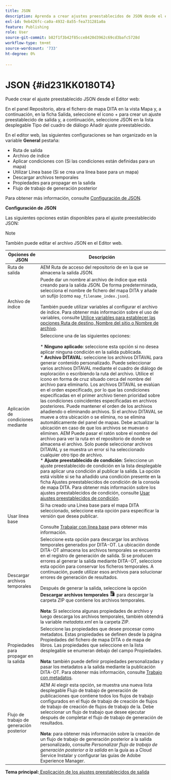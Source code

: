 ```yaml
---
title: JSON
description: Aprenda a crear ajustes preestablecidos de JSON desde el editor web y el panel de mapas. AEM Configure el ajuste preestablecido de salida JSON en las guías del.
exl-id: 9eb426fc-ca0a-4932-8a55-fea731281a0a
feature: Publishing
role: User
source-git-commit: b82f1f3b42f85cce8420d3962c69cd3bafc5728d
workflow-type: tm+mt
source-wordcount: '733'
ht-degree: 0%

---
```


# JSON {#id231KK0180T4}

Puede crear el ajuste preestablecido JSON desde el Editor web:

En el panel Repositorio, abra el fichero de mapa DITA en la vista Mapa y, a continuación, en la ficha Salida, seleccione el icono + para crear un ajuste preestablecido de salida y, a continuación, seleccione JSON en la lista desplegable Tipo del cuadro de diálogo Añadir ajuste preestablecido.

En el editor web, las siguientes configuraciones se han organizado en la variable **General** pestaña:

- Ruta de salida
- Archivo de índice
- Aplicar condiciones con \(Si las condiciones están definidas para un mapa\)
- Utilizar Línea base \(Si se crea una línea base para un mapa\)
- Descargar archivos temporales
- Propiedades para propagar en la salida
- Flujo de trabajo de generación posterior

Para obtener más información, consulte [Configuración de JSON](#id231KJA00REJ).


**Configuración de JSON**

Las siguientes opciones están disponibles para el ajuste preestablecido JSON:

>[!NOTE]
>
> También puede editar el archivo JSON en el Editor web.

| Opciones de JSON | Descripción |
| --- | --- |
| Ruta de salida | AEM Ruta de acceso del repositorio de en la que se almacena la salida JSON. |
| Archivo de índice | Puede dar un nombre al archivo de índice que está creando para la salida JSON. De forma predeterminada, selecciona el nombre de fichero del mapa DITA y añade un sufijo (como `map_filename_index.json`).<br><br>También puede utilizar variables al configurar el archivo de índice. Para obtener más información sobre el uso de variables, consulte [Utilice variables para establecer las opciones Ruta de destino, Nombre del sitio o Nombre de archivo](generate-output-use-variables.md#id18BUG70K05Z). |
| Aplicación de condiciones mediante | Seleccione una de las siguientes opciones:<br><br>* **Ninguno aplicado**: seleccione esta opción si no desea aplicar ninguna condición en la salida publicada.<br>* **Archivo DITAVAL**: seleccione los archivos DITAVAL para generar contenido personalizado. Puede seleccionar varios archivos DITAVAL mediante el cuadro de diálogo de exploración o escribiendo la ruta del archivo. Utilice el icono en forma de cruz situado cerca del nombre del archivo para eliminarlo. Los archivos DITAVAL se evalúan en el orden especificado, por lo que las condiciones especificadas en el primer archivo tienen prioridad sobre las condiciones coincidentes especificadas en archivos posteriores. Puede mantener el orden de los archivos añadiendo o eliminando archivos. Si el archivo DITAVAL se mueve a otra ubicación o se elimina, no se elimina automáticamente del panel de mapas. Debe actualizar la ubicación en caso de que los archivos se muevan o eliminen. AEM Puede pasar el ratón sobre el nombre del archivo para ver la ruta en el repositorio de donde se almacena el archivo. Solo puede seleccionar archivos DITAVAL y se muestra un error si ha seleccionado cualquier otro tipo de archivo.<br>* **Ajuste preestablecido de condición**: Seleccione un ajuste preestablecido de condición en la lista desplegable para aplicar una condición al publicar la salida. La opción está visible si se ha añadido una condición presente en la ficha Ajustes preestablecidos de condición de la consola de mapa DITA. Para obtener más información sobre los ajustes preestablecidos de condición, consulte [Usar ajustes preestablecidos de condición](generate-output-use-condition-presets.md#id1825FL004PN). |
| Usar línea base | Si ha creado una Línea base para el mapa DITA seleccionado, seleccione esta opción para especificar la versión que desea publicar.<br><br>Consulte [Trabajar con línea base](generate-output-use-baseline-for-publishing.md#id1825FI0J0PF) para obtener más información. |
| Descargar archivos temporales | Seleccione esta opción para descargar los archivos temporales generados por DITA-OT. La ubicación donde DITA-OT almacena los archivos temporales se encuentra en el registro de generación de salida. Si se producen errores al generar la salida mediante DITA-OT, seleccione esta opción para conservar los ficheros temporales. A continuación, puede utilizar esos archivos para solucionar errores de generación de resultados.<br> <br>  Después de generar la salida, seleccione la opción **Descargar archivos temporales** ![icono descargar archivos temporales](images/download-temp-files-icon.png) para descargar la carpeta ZIP que contiene los archivos temporales. <br><br> **Nota**: Si selecciona algunas propiedades de archivo y luego descarga los archivos temporales, también obtendrá la variable *metadata.xml* en la carpeta ZIP. |
| Propiedades para propagar en la salida | Seleccione las propiedades que desee procesar como metadatos. Estas propiedades se definen desde la página Propiedades del fichero de mapa DITA o de mapa de libros. Las propiedades que seleccione en la lista desplegable se enumeran debajo del campo Propiedades.<br><br>**Nota**: también puede definir propiedades personalizadas y pasar los metadatos a la salida mediante la publicación DITA-OT. Para obtener más información, consulte [Trabajo con metadatos](metadata-dita.md#id21BJ00QD0XA). |
| Flujo de trabajo de generación posterior | AEM Al elegir esta opción, se muestra una nueva lista desplegable Flujo de trabajo de generación de publicaciones que contiene todos los flujos de trabajo configurados en el flujo de trabajo de creación de flujos de trabajo de creación de flujos de trabajo de la. Debe seleccionar un flujo de trabajo que desee ejecutar después de completar el flujo de trabajo de generación de resultados.<br><br>**Nota**: para obtener más información sobre la creación de un flujo de trabajo de generación posterior a la salida personalizado, consulte _Personalizar flujo de trabajo de generación posterior a la salida_ en la guía as a Cloud Service Instalar y configurar las guías de Adobe Experience Manager. |

**Tema principal:**[ Explicación de los ajustes preestablecidos de salida](generate-output-understand-presets.md)
